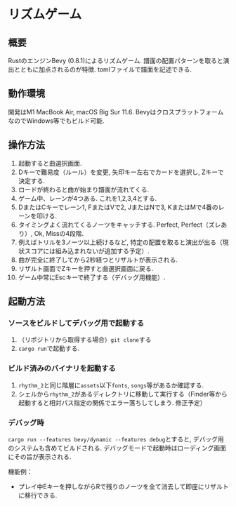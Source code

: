 # リズムゲーム

## 概要

RustのエンジンBevy (0.8.1)によるリズムゲーム.
譜面の配置パターンを取ると演出とともに加点されるのが特徴.
tomlファイルで譜面を記述できる.

## 動作環境

開発はM1 MacBook Air, macOS Big Sur 11.6.
BevyはクロスプラットフォームなのでWindows等でもビルド可能.

## 操作方法

1. 起動すると曲選択画面.
1. Dキーで難易度（ルール）を変更, 矢印キー左右でカードを選択し, Zキーで決定する.
1. ロードが終わると曲が始まり譜面が流れてくる.
1. ゲーム中、レーンが4つある. これを1,2,3,4とする.
1. DまたはCキーでレーン1, FまたはVで2, JまたはNで3, KまたはMで4番のレーンを叩ける.
1. タイミングよく流れてくるノーツをキャッチする. Perfect, Perfect（ズレあり）, Ok, Missの4段階.
1. 例えばトリルを3ノーツ以上続けるなど, 特定の配置を取ると演出が出る（現状スコアには組み込まれないが追加する予定）.
1. 曲が完全に終了してから2秒経つとリザルトが表示される.
1. リザルト画面でZキーを押すと曲選択画面に戻る.
1. ゲーム中常にEscキーで終了する（デバッグ用機能）.

## 起動方法

### ソースをビルドしてデバッグ用で起動する

1. （リポジトリから取得する場合）`git clone`する
1. `cargo run`で起動する.

### ビルド済みのバイナリを起動する

1. `rhythm_2`と同じ階層に`assets`以下`fonts`, `songs`等があるか確認する.
1. シェルから`rhythm_2`があるディレクトリに移動して実行する（Finder等から起動すると相対パス指定の関係でエラー落ちしてしまう. 修正予定）

### デバッグ時

`cargo run --features bevy/dynamic --features debug`とすると, デバッグ用のシステムも含めてビルドされる.
デバッグモードで起動時はローディング画面にその旨が表示される.

機能例：

- プレイ中Eキーを押しながらRで残りのノーツを全て消去して即座にリザルトに移行できる.
